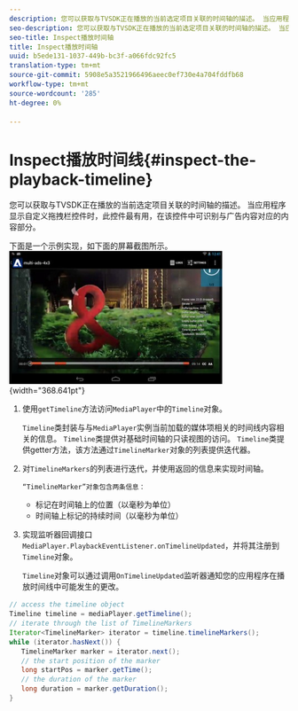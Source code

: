 ```yaml
---
description: 您可以获取与TVSDK正在播放的当前选定项目关联的时间轴的描述。 当应用程序显示自定义拖拽栏控件时，此控件最有用，在该控件中可识别与广告内容对应的内容部分。
seo-description: 您可以获取与TVSDK正在播放的当前选定项目关联的时间轴的描述。 当应用程序显示自定义拖拽栏控件时，此控件最有用，在该控件中可识别与广告内容对应的内容部分。
seo-title: Inspect播放时间轴
title: Inspect播放时间轴
uuid: b5ede131-1037-449b-bc3f-a066fdc92fc5
translation-type: tm+mt
source-git-commit: 5908e5a3521966496aeec0ef730e4a704fddfb68
workflow-type: tm+mt
source-wordcount: '285'
ht-degree: 0%

---
```



# Inspect播放时间线{#inspect-the-playback-timeline}

您可以获取与TVSDK正在播放的当前选定项目关联的时间轴的描述。 当应用程序显示自定义拖拽栏控件时，此控件最有用，在该控件中可识别与广告内容对应的内容部分。

下面是一个示例实现，如下面的屏幕截图所示。  ![](assets/inspect-playback.jpg){width=&quot;368.641pt&quot;}

1. 使用`getTimeline`方法访问`MediaPlayer`中的`Timeline`对象。

   `Timeline`类封装与与`MediaPlayer`实例当前加载的媒体项相关的时间线内容相关的信息。 `Timeline`类提供对基础时间轴的只读视图的访问。 `Timeline`类提供getter方法，该方法通过`TimelineMarker`对象的列表提供迭代器。

1. 对`TimelineMarkers`的列表进行迭代，并使用返回的信息来实现时间轴。

       “TimelineMarker”对象包含两条信息：
   
   * 标记在时间轴上的位置（以毫秒为单位）
   * 时间轴上标记的持续时间（以毫秒为单位）

1. 实现监听器回调接口`MediaPlayer.PlaybackEventListener.onTimelineUpdated`，并将其注册到`Timeline`对象。

   `Timeline`对象可以通过调用`OnTimelineUpdated`监听器通知您的应用程序在播放时间线中可能发生的更改。

```java
// access the timeline object 
Timeline timeline = mediaPlayer.getTimeline(); 
// iterate through the list of TimelineMarkers 
Iterator<TimelineMarker> iterator = timeline.timelineMarkers(); 
while (iterator.hasNext()) { 
   TimelineMarker marker = iterator.next(); 
   // the start position of the marker 
   long startPos = marker.getTime(); 
   // the duration of the marker 
   long duration = marker.getDuration(); 
}
```

